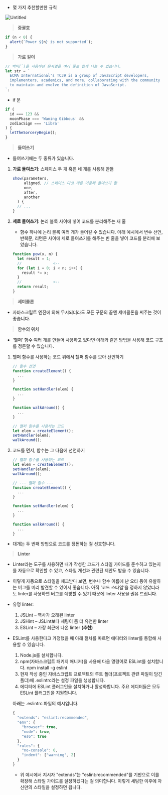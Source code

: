 - 몇 가지 추천할만한 규칙

![Untitled](https://s3-us-west-2.amazonaws.com/secure.notion-static.com/4f4f8d9a-6f70-4bf5-94bc-040e8e7052e3/Untitled.png)

> **중괄호**

```jsx
if (n < 0) {
  alert(`Power ${n} is not supported`);
}
```

> **가로 길이**

```jsx
// 백틱(`)을 사용하면 문자열을 여러 줄로 쉽게 나눌 수 있습니다.
let str = `
  ECMA International's TC39 is a group of JavaScript developers,
  implementers, academics, and more, collaborating with the community
  to maintain and evolve the definition of JavaScript.
`;
```

- if 문

```jsx
if (
  id === 123 &&
  moonPhase === 'Waning Gibbous' &&
  zodiacSign === 'Libra'
) {
  letTheSorceryBegin();
}
```

> **들여쓰기**

- 들여쓰기에는 두 종류가 있습니다.

1. **가로 들여쓰기**: 스페이스 두 개 혹은 네 개를 사용해 만듦

    ```jsx
    show(parameters,
         aligned, // 스페이스 다섯 개를 이용해 들여쓰기 함
         one,
         after,
         another
      ) {
      // ...
    }
    ```

2. **세로 들여쓰기**: 논리 블록 사이에 넣어 코드를 분리해주는 새 줄
    - 함수 하나에 논리 블록 여러 개가 들어갈 수 있습니다. 아래 예시에서 변수 선언, 반복문, 리턴문 사이에 세로 들여쓰기를 해주는 빈 줄을 넣어 코드를 분리해 보았습니다.

    ```jsx
    function pow(x, n) {
      let result = 1;
      //              <--
      for (let i = 0; i < n; i++) {
        result *= x;
      }
      //              <--
      return result;
    }
    ```

> **세미콜론**

- 자바스크립트 엔진에 의해 무시되더라도 모든 구문의 끝엔 세미콜론을 써주는 것이 좋습니다.

> **함수의 위치**

- ‘헬퍼’ 함수 여러 개를 만들어 사용하고 있다면 아래와 같은 방법을 사용해 코드 구조를 정돈할 수 있습니다.

1. 헬퍼 함수를 사용하는 코드 위에서 헬퍼 함수를 모아 선언하기

    ```jsx
    // 함수 선언
    function createElement() {
      ...
    }

    function setHandler(elem) {
      ...
    }

    function walkAround() {
      ...
    }

    // 헬퍼 함수를 사용하는 코드
    let elem = createElement();
    setHandler(elem);
    walkAround();
    ```

2. 코드를 먼저, 함수는 그 다음에 선언하기

    ```jsx
    // 헬퍼 함수를 사용하는 코드
    let elem = createElement();
    setHandler(elem);
    walkAround();

    // --- 헬퍼 함수 ---
    function createElement() {
      ...
    }

    function setHandler(elem) {
      ...
    }

    function walkAround() {
      ...
    }
    ```

- 대개는 두 번째 방법으로 코드를 정돈하는 걸 선호합니다.

> **Linter**

- Linter라는 도구를 사용하면 내가 작성한 코드가 스타일 가이드를 준수하고 있는지를 자동으로 확인할 수 있고, 스타일 개선과 관련된 제안도 받을 수 있습니다.
- 이렇게 자동으로 스타일을 체크받다 보면, 변수나 함수 이름에 난 오타 등이 유발하는 버그를 미리 발견할 수 있어서 좋습니다. 아직 '코드 스타일’을 정하지 않았더라도 linter를 사용하면 버그를 예방할 수 있기 때문에 linter 사용을 권유 드립니다.

- 유명 linter:
    1. JSLint – 역사가 오래된 linter
    2. JSHint – JSLint보다 세팅이 좀 더 유연한 linter
    3. ESLint – 가장 최근에 나온 linter **(추천)**

- ESLint를 사용한다고 가정했을 때 아래 절차를 따르면 에디터와 linter를 통합해 사용할 수 있습니다.
    1. Node.js를 설치합니다.
    2. npm(자바스크립트 패키지 매니저)을 사용해 다음 명령어로 ESLint를 설치합니다. npm install -g eslint
    3. 현재 작성 중인 자바스크립트 프로젝트의 루트 폴더(프로젝트 관련 파일이 담긴 폴더)에 .eslintrc라는 설정 파일을 생성합니다.
    4. 에디터에 ESLint 플러그인을 설치하거나 활성화합니다. 주요 에디터들은 모두 ESLint 플러그인을 지원합니다.

    아래는 .eslintrc 파일의 예시입니다.

    ```jsx
    {
      "extends": "eslint:recommended",
      "env": {
        "browser": true,
        "node": true,
        "es6": true
      },
      "rules": {
        "no-console": 0,
        "indent": ["warning", 2]
      }
    }
    ```

    - 위 예시에서 지시자 "extends"는 "eslint:recommended"를 기반으로 이를 확장해 스타일 가이드를 설정하겠다는 걸 의미합니다. 이렇게 세팅한 이후에 자신만의 스타일을 설정하면 됩니다.